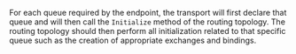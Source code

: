 For each queue required by the endpoint, the transport will first declare that queue and will then call the `Initialize` method of the routing topology. The routing topology should then perform all initialization related to that specific queue such as the creation of appropriate exchanges and bindings.
